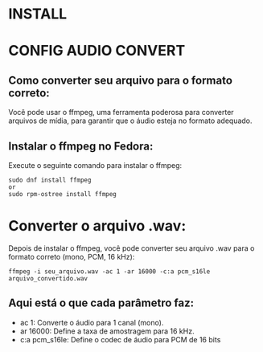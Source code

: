 # INSTALL

# CONFIG AUDIO CONVERT

## Como converter seu arquivo para o formato correto:
Você pode usar o ffmpeg, uma ferramenta poderosa para converter arquivos de mídia, para garantir que o áudio esteja no formato adequado.

## Instalar o ffmpeg no Fedora:
Execute o seguinte comando para instalar o ffmpeg:

    sudo dnf install ffmpeg
    or
    sudo rpm-ostree install ffmpeg

# Converter o arquivo .wav:
Depois de instalar o ffmpeg, você pode converter seu arquivo .wav para o formato correto (mono, PCM, 16 kHz):

    ffmpeg -i seu_arquivo.wav -ac 1 -ar 16000 -c:a pcm_s16le arquivo_convertido.wav

## Aqui está o que cada parâmetro faz:

- ac 1: Converte o áudio para 1 canal (mono).
- ar 16000: Define a taxa de amostragem para 16 kHz.
- c:a pcm_s16le: Define o codec de áudio para PCM de 16 bits